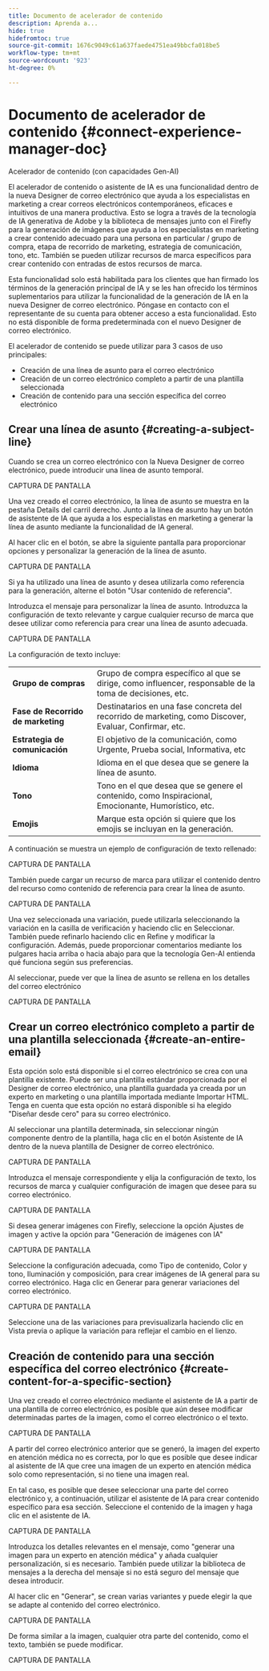 ```yaml
---
title: Documento de acelerador de contenido
description: Aprenda a...
hide: true
hidefromtoc: true
source-git-commit: 1676c9049c61a637faede4751ea49bbcfa018be5
workflow-type: tm+mt
source-wordcount: '923'
ht-degree: 0%

---
```


# Documento de acelerador de contenido {#connect-experience-manager-doc}

Acelerador de contenido (con capacidades Gen-AI)

El acelerador de contenido o asistente de IA es una funcionalidad dentro de la nueva Designer de correo electrónico que ayuda a los especialistas en marketing a crear correos electrónicos contemporáneos, eficaces e intuitivos de una manera productiva. Esto se logra a través de la tecnología de IA generativa de Adobe y la biblioteca de mensajes junto con el Firefly para la generación de imágenes que ayuda a los especialistas en marketing a crear contenido adecuado para una persona en particular / grupo de compra, etapa de recorrido de marketing, estrategia de comunicación, tono, etc. También se pueden utilizar recursos de marca específicos para crear contenido con entradas de estos recursos de marca.

Esta funcionalidad solo está habilitada para los clientes que han firmado los términos de la generación principal de IA y se les han ofrecido los términos suplementarios para utilizar la funcionalidad de la generación de IA en la nueva Designer de correo electrónico. Póngase en contacto con el representante de su cuenta para obtener acceso a esta funcionalidad. Esto no está disponible de forma predeterminada con el nuevo Designer de correo electrónico.

El acelerador de contenido se puede utilizar para 3 casos de uso principales:

* Creación de una línea de asunto para el correo electrónico
* Creación de un correo electrónico completo a partir de una plantilla seleccionada
* Creación de contenido para una sección específica del correo electrónico

## Crear una línea de asunto {#creating-a-subject-line}

Cuando se crea un correo electrónico con la Nueva Designer de correo electrónico, puede introducir una línea de asunto temporal.

CAPTURA DE PANTALLA

Una vez creado el correo electrónico, la línea de asunto se muestra en la pestaña Details del carril derecho. Junto a la línea de asunto hay un botón de asistente de IA que ayuda a los especialistas en marketing a generar la línea de asunto mediante la funcionalidad de IA general.

Al hacer clic en el botón, se abre la siguiente pantalla para proporcionar opciones y personalizar la generación de la línea de asunto.

CAPTURA DE PANTALLA

Si ya ha utilizado una línea de asunto y desea utilizarla como referencia para la generación, alterne el botón &quot;Usar contenido de referencia&quot;.

Introduzca el mensaje para personalizar la línea de asunto. Introduzca la configuración de texto relevante y cargue cualquier recurso de marca que desee utilizar como referencia para crear una línea de asunto adecuada.

CAPTURA DE PANTALLA

La configuración de texto incluye:

<table><tbody>
  <tr>
    <td><b>Grupo de compras</b></td>
    <td>Grupo de compra específico al que se dirige, como influencer, responsable de la toma de decisiones, etc.</td>
  </tr>
  <tr>
    <td><b>Fase de Recorrido de marketing</b></td>
    <td>Destinatarios en una fase concreta del recorrido de marketing, como Discover, Evaluar, Confirmar, etc.</td>
  </tr>
  <tr>
    <td><b>Estrategia de comunicación</b></td>
    <td>El objetivo de la comunicación, como Urgente, Prueba social, Informativa, etc</td>
  </tr>
  <tr>
    <td><b>Idioma</b></td>
    <td>Idioma en el que desea que se genere la línea de asunto.</td>
  </tr>
  <tr>
    <td><b>Tono</b></td>
    <td>Tono en el que desea que se genere el contenido, como Inspiracional, Emocionante, Humorístico, etc.</td>
  </tr>
  <tr>
    <td><b>Emojis</b></td>
    <td>Marque esta opción si quiere que los emojis se incluyan en la generación.</td>
  </tr>
</tbody>
</table>

A continuación se muestra un ejemplo de configuración de texto rellenado:

CAPTURA DE PANTALLA

También puede cargar un recurso de marca para utilizar el contenido dentro del recurso como contenido de referencia para crear la línea de asunto.

CAPTURA DE PANTALLA

Una vez seleccionada una variación, puede utilizarla seleccionando la variación en la casilla de verificación y haciendo clic en Seleccionar. También puede refinarlo haciendo clic en Refine y modificar la configuración. Además, puede proporcionar comentarios mediante los pulgares hacia arriba o hacia abajo para que la tecnología Gen-AI entienda qué funciona según sus preferencias.

Al seleccionar, puede ver que la línea de asunto se rellena en los detalles del correo electrónico

CAPTURA DE PANTALLA

## Crear un correo electrónico completo a partir de una plantilla seleccionada {#create-an-entire-email}

Esta opción solo está disponible si el correo electrónico se crea con una plantilla existente. Puede ser una plantilla estándar proporcionada por el Designer de correo electrónico, una plantilla guardada ya creada por un experto en marketing o una plantilla importada mediante Importar HTML. Tenga en cuenta que esta opción no estará disponible si ha elegido &quot;Diseñar desde cero&quot; para su correo electrónico.

Al seleccionar una plantilla determinada, sin seleccionar ningún componente dentro de la plantilla, haga clic en el botón Asistente de IA dentro de la nueva plantilla de Designer de correo electrónico.

CAPTURA DE PANTALLA

Introduzca el mensaje correspondiente y elija la configuración de texto, los recursos de marca y cualquier configuración de imagen que desee para su correo electrónico.

CAPTURA DE PANTALLA

Si desea generar imágenes con Firefly, seleccione la opción Ajustes de imagen y active la opción para &quot;Generación de imágenes con IA&quot;

CAPTURA DE PANTALLA

Seleccione la configuración adecuada, como Tipo de contenido, Color y tono, Iluminación y composición, para crear imágenes de IA general para su correo electrónico. Haga clic en Generar para generar variaciones del correo electrónico.

CAPTURA DE PANTALLA

Seleccione una de las variaciones para previsualizarla haciendo clic en Vista previa o aplique la variación para reflejar el cambio en el lienzo.


## Creación de contenido para una sección específica del correo electrónico {#create-content-for-a-specific-section}

Una vez creado el correo electrónico mediante el asistente de IA a partir de una plantilla de correo electrónico, es posible que aún desee modificar determinadas partes de la imagen, como el correo electrónico o el texto.

CAPTURA DE PANTALLA

A partir del correo electrónico anterior que se generó, la imagen del experto en atención médica no es correcta, por lo que es posible que desee indicar al asistente de IA que cree una imagen de un experto en atención médica solo como representación, si no tiene una imagen real.

En tal caso, es posible que desee seleccionar una parte del correo electrónico y, a continuación, utilizar el asistente de IA para crear contenido específico para esa sección. Seleccione el contenido de la imagen y haga clic en el asistente de IA.

CAPTURA DE PANTALLA

Introduzca los detalles relevantes en el mensaje, como &quot;generar una imagen para un experto en atención médica&quot; y añada cualquier personalización, si es necesario. También puede utilizar la biblioteca de mensajes a la derecha del mensaje si no está seguro del mensaje que desea introducir.

Al hacer clic en &quot;Generar&quot;, se crean varias variantes y puede elegir la que se adapte al contenido del correo electrónico.

CAPTURA DE PANTALLA

De forma similar a la imagen, cualquier otra parte del contenido, como el texto, también se puede modificar.

CAPTURA DE PANTALLA
